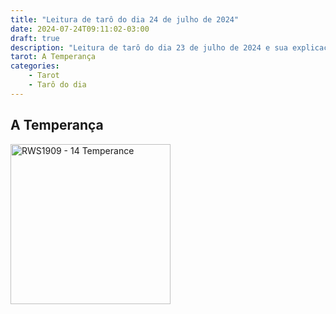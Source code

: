 ```yaml
---
title: "Leitura de tarô do dia 24 de julho de 2024"
date: 2024-07-24T09:11:02-03:00
draft: true
description: "Leitura de tarô do dia 23 de julho de 2024 e sua explicação"
tarot: A Temperança
categories:
    - Tarot
    - Tarô do dia
---
```


## A Temperança


<img width="256" alt="RWS1909 - 14 Temperance" src="https://upload.wikimedia.org/wikipedia/commons/thumb/9/9e/RWS1909_-_14_Temperance.jpeg/512px-RWS1909_-_14_Temperance.jpeg?20240415193729">